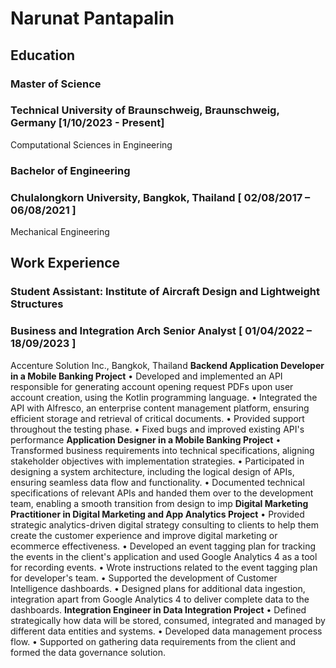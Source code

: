 # Narunat Pantapalin

## Education
### Master of Science
### Technical University of Braunschweig, Braunschweig, Germany [1/10/2023 - Present]
Computational Sciences in Engineering
### Bachelor of Engineering
### Chulalongkorn University, Bangkok, Thailand [ 02/08/2017 – 06/08/2021 ]
Mechanical Engineering
## Work Experience
### Student Assistant: Institute of Aircraft Design and Lightweight Structures
### Business and Integration Arch Senior Analyst [ 01/04/2022 – 18/09/2023 ]
Accenture Solution Inc., Bangkok, Thailand
**Backend Application Developer in a Mobile Banking Project**
• Developed and implemented an API responsible for generating account opening request PDFs upon user account
creation, using the Kotlin programming language.
• Integrated the API with Alfresco, an enterprise content management platform, ensuring efficient storage and retrieval of
critical documents.
• Provided support throughout the testing phase.
• Fixed bugs and improved existing API's performance
**Application Designer in a Mobile Banking Project**
• Transformed business requirements into technical specifications, aligning stakeholder objectives with implementation
strategies.
• Participated in designing a system architecture, including the logical design of APIs, ensuring seamless data flow and
functionality.
• Documented technical specifications of relevant APIs and handed them over to the development team, enabling a
smooth transition from design to imp
**Digital Marketing Practitioner in Digital Marketing and App Analytics Project**
• Provided strategic analytics-driven digital strategy consulting to clients to help them create the customer experience and
improve digital marketing or ecommerce effectiveness.
• Developed an event tagging plan for tracking the events in the client's application and used Google Analytics 4 as a tool
for recording events.
• Wrote instructions related to the event tagging plan for developer's team.
• Supported the development of Customer Intelligence dashboards.
• Designed plans for additional data ingestion, integration apart from Google Analytics 4 to deliver complete data to the
dashboards.
**Integration Engineer in Data Integration Project**
• Defined strategically how data will be stored, consumed, integrated and managed by different data entities and systems.
• Developed data management process flow.
• Supported on gathering data requirements from the client and formed the data governance solution.

